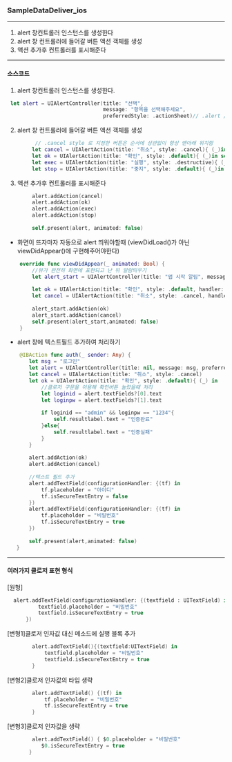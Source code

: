 ### SampleDataDeliver_ios
---
  1. alert 창컨트롤러 인스턴스를 생성한다
  2. alert 창 컨트롤러에 들어갈 버튼 액션 객체를 생성
  3. 액션 추가후 컨트롤러를 표시해준다
---
#### 소스코드

1. alert 창컨트롤러 인스턴스를 생성한다.
```swift
 let alert = UIAlertController(title: "선택",
                               message: "항목을 선택해주세요",
                               preferredStyle: .actionSheet)// .alert / .actionSheet 스타일
```
2. alert 창 컨트롤러에 들어갈 버튼 액션 객체를 생성
```swift
         // .cancel style 로 지정한 버튼은 순서에 상관없이 항상 맨아래 위치함
        let cancel = UIAlertAction(title: "취소", style: .cancel){ (_)in self.resultlabel.text = "취소 버튼 클릭"}
        let ok = UIAlertAction(title: "확인", style: .default){ (_)in self.resultlabel.text = "확인 버튼 클릭"}
        let exec = UIAlertAction(title: "실행", style: .destructive){ (_)in self.resultlabel.text = "실행 버튼 클릭"}
        let stop = UIAlertAction(title: "중지", style: .default){ (_)in self.resultlabel.text = "중지 버튼 클릭"}
```

3. 액션 추가후 컨트롤러를 표시해준다
```swift
        alert.addAction(cancel)
        alert.addAction(ok)
        alert.addAction(exec)
        alert.addAction(stop)
    
        self.present(alert, animated: false)
```

 * 화면이 뜨자마자 자동으로 alert 띄워야할때 (viewDidLoad()가 아닌 viewDidAppear()에 구현해주어야한다)
```swift
    override func viewDidAppear(_ animated: Bool) {
        //뷰가 완전히 화면에 표현되고 난 뒤 알람띄우기
        let alert_start = UIAlertController(title: "앱 시작 알림", message: "뷰가 완전히 표현됨", preferredStyle: .alert)
        
        let ok = UIAlertAction(title: "확인", style: .default, handler: nil)
        let cancel = UIAlertAction(title: "취소", style: .cancel, handler: nil)
        
        alert_start.addAction(ok)
        alert_start.addAction(cancel)
        self.present(alert_start,animated: false)
    }
```
 * alert 창에 텍스트필드 추가하여 처리하기
 ```swift
     @IBAction func auth(_ sender: Any) {
        let msg = "로그인"
        let alert = UIAlertController(title: nil, message: msg, preferredStyle: .alert)
        let cancel = UIAlertAction(title: "취소", style: .cancel)
        let ok = UIAlertAction(title: "확인", style: .default){ (_) in
            //클로저 구문을 이용해 확인버튼 눌렀을때 처리
            let loginid = alert.textFields?[0].text
            let loginpw = alert.textFields?[1].text
            
            if loginid == "admin" && loginpw == "1234"{
                self.resultlabel.text = "인증완료"
            }else{
                self.resultlabel.text = "인증실패"
            }
        }
        
        alert.addAction(ok)
        alert.addAction(cancel)
        
        //텍스트 필드 추가
        alert.addTextField(configurationHandler: {(tf) in
            tf.placeholder = "아이디"
            tf.isSecureTextEntry = false
        })
        alert.addTextField(configurationHandler: {(tf) in
            tf.placeholder = "비밀번호"
            tf.isSecureTextEntry = true
        })
        
        self.present(alert,animated: false)
    }
```
---
#### 여러가지 클로저 표현 형식


 [원형]
  ```swift
    alert.addTextField(configurationHandler: {(textfield : UITextField) in
            textfield.placeholder = "비밀번호"
            textfield.isSecureTextEntry = true
        })
  ```
  
  
  [변형1]클로저 인자값 대신 메소드에 실행 블록 추가
  
  
```swift
        alert.addTextField(){(textfield:UITextField) in
            textfield.placeholder = "비밀번호"
            textfield.isSecureTextEntry = true
        }
```
        
        
 [변형2]클로저 인자값의 타입 생략

```swift
        alert.addTextField() {(tf) in
            tf.placeholder = "비밀번호"
            tf.isSecureTextEntry = true
        }
```


 [변형3]클로저 인자값을 생략
 ```swift
         alert.addTextField() { $0.placeholder = "비밀번호"
            $0.isSecureTextEntry = true
        }
 ```
  
 
 
 
 
 
 
 
 
 
 
 
 
 
 
 
 
 
 
    
